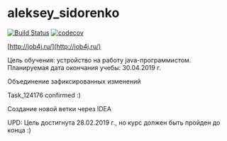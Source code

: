 # aleksey_sidorenko

[![Build Status](https://travis-ci.org/AlekseySidorenko/aleksey_sidorenko.svg?branch=master)](https://travis-ci.org/AlekseySidorenko/aleksey_sidorenko)
[![codecov](https://codecov.io/gh/AlekseySidorenko/aleksey_sidorenko/branch/master/graph/badge.svg)](https://codecov.io/gh/AlekseySidorenko/aleksey_sidorenko)

[http://job4j.ru/](http://job4j.ru/)

Цель обучения: устройство на работу java-программистом.
Планируемая дата окончания учебы: 30.04.2019 г.

Объединение зафиксированных изменений

Task_124176 confirmed :)

Создание новой ветки через IDEA

UPD:
Цель достигнута 28.02.2019 г., но курс должен быть пройден до конца :)
